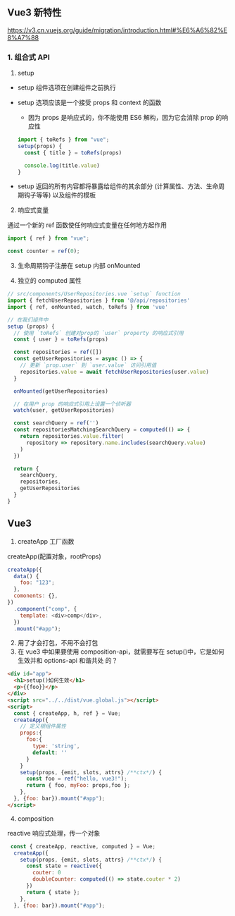 <!--
 * @Author: your name
 * @Date: 2021-05-20 06:30:11
 * @LastEditTime: 2021-05-24 10:58:48
 * @LastEditors: Please set LastEditors
 * @Description: In User Settings Edit
 * @FilePath: /Github/Notes/Vue/5-vue3 原理.MD
-->

## Vue3 新特性

https://v3.cn.vuejs.org/guide/migration/introduction.html#%E6%A6%82%E8%A7%88

### 1. 组合式 API

1. setup

- setup 组件选项在创建组件之前执行
- setup 选项应该是一个接受 props 和 context 的函数

  - 因为 props 是响应式的，你不能使用 ES6 解构，因为它会消除 prop 的响应性

  ```js
  import { toRefs } from "vue";
  setup(props) {
    const { title } = toRefs(props)

    console.log(title.value)
  }
  ```

- setup 返回的所有内容都将暴露给组件的其余部分 (计算属性、方法、生命周期钩子等等) 以及组件的模板

2. 响应式变量

通过一个新的 ref 函数使任何响应式变量在任何地方起作用

```js
import { ref } from "vue";

const counter = ref(0);
```

3. 生命周期钩子注册在 setup 内部
   onMounted

4. 独立的 computed 属性

```js
// src/components/UserRepositories.vue `setup` function
import { fetchUserRepositories } from '@/api/repositories'
import { ref, onMounted, watch, toRefs } from 'vue'

// 在我们组件中
setup (props) {
  // 使用 `toRefs` 创建对prop的 `user` property 的响应式引用
  const { user } = toRefs(props)

  const repositories = ref([])
  const getUserRepositories = async () => {
    // 更新 `prop.user` 到 `user.value` 访问引用值
    repositories.value = await fetchUserRepositories(user.value)
  }

  onMounted(getUserRepositories)

  // 在用户 prop 的响应式引用上设置一个侦听器
  watch(user, getUserRepositories)

  const searchQuery = ref('')
  const repositoriesMatchingSearchQuery = computed(() => {
    return repositories.value.filter(
      repository => repository.name.includes(searchQuery.value)
    )
  })

  return {
    searchQuery,
    repositories,
    getUserRepositories
  }
}
```

## Vue3

1. createApp 工厂函数

createApp(配置对象，rootProps)

```js
createApp({
  data() {
    foo: "123";
  },
  comonents: {},
})
  .component("comp", {
    template: <div>comp</div>,
  })
  .mount("#app");
```

2. 用了才会打包，不用不会打包
3. 在 vue3 中如果要使⽤ composition-api，就需要写在 setup()中，它是如何⽣效并和 options-api 和谐共处
   的？

```html
<div id="app">
  <h1>setup()如何⽣效</h1>
  <p>{{foo}}</p>
</div>
<script src="../../dist/vue.global.js"></script>
<script>
  const { createApp, h, ref } = Vue;
  createApp({
    // 定义根组件属性
    props:{
      foo:{
        type: 'string',
        default: ''
      }
    }
    setup(props, {emit, slots, attrs} /**ctx*/) {
      const foo = ref("hello, vue3!");
      return { foo, myFoo: props,foo };
    },
  }, {foo: bar}).mount("#app");
</script>
```

4. composition

reactive 响应式处理，传一个对象

```js
 const { createApp, reactive, computed } = Vue;
  createApp({
    setup(props, {emit, slots, attrs} /**ctx*/) {
      const state = reactive({
        couter: 0
        doubleCounter: computed(() => state.couter * 2)
      })
      return { state };
    },
  }, {foo: bar}).mount("#app");
```
